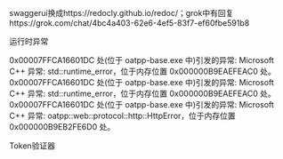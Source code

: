 swaggerui换成https://redocly.github.io/redoc/；grok中有回复https://grok.com/chat/4bc4a403-62e6-4ef5-83f7-ef60fbe591b8



运行时异常

0x00007FFCA16601DC 处(位于 oatpp-base.exe 中)引发的异常: Microsoft C++ 异常: std::runtime_error，位于内存位置 0x000000B9EAEFEAC0 处。
0x00007FFCA16601DC 处(位于 oatpp-base.exe 中)引发的异常: Microsoft C++ 异常: std::runtime_error，位于内存位置 0x000000B9EAEFEAC0 处。
0x00007FFCA16601DC 处(位于 oatpp-base.exe 中)引发的异常: Microsoft C++ 异常: oatpp::web::protocol::http::HttpError，位于内存位置 0x000000B9EB2FE6D0 处。



Token验证器